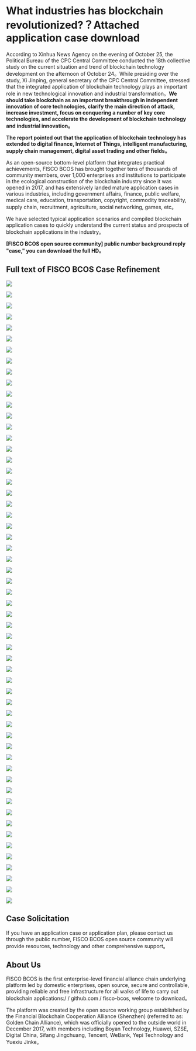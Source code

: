 # What industries has blockchain revolutionized?？Attached application case download

According to Xinhua News Agency on the evening of October 25, the Political Bureau of the CPC Central Committee conducted the 18th collective study on the current situation and trend of blockchain technology development on the afternoon of October 24。While presiding over the study, Xi Jinping, general secretary of the CPC Central Committee, stressed that the integrated application of blockchain technology plays an important role in new technological innovation and industrial transformation。**We should take blockchain as an important breakthrough in independent innovation of core technologies, clarify the main direction of attack, increase investment, focus on conquering a number of key core technologies, and accelerate the development of blockchain technology and industrial innovation。**

**The report pointed out that the application of blockchain technology has extended to digital finance, Internet of Things, intelligent manufacturing, supply chain management, digital asset trading and other fields。**

As an open-source bottom-level platform that integrates practical achievements, FISCO BCOS has brought together tens of thousands of community members, over 1,000 enterprises and institutions to participate in the ecological construction of the blockchain industry since it was opened in 2017, and has extensively landed mature application cases in various industries, including government affairs, finance, public welfare, medical care, education, transportation, copyright, commodity traceability, supply chain, recruitment, agriculture, social networking, games, etc。

We have selected typical application scenarios and compiled blockchain application cases to quickly understand the current status and prospects of blockchain applications in the industry。

**[FISCO BCOS open source community] public number background reply "case," you can download the full HD。**

## Full text of FISCO BCOS Case Refinement

![](../../../images/articles/industry_application_case/IMG_5117.JPG)

![](../../../images/articles/industry_application_case/IMG_5118.PNG)

![](../../../images/articles/industry_application_case/IMG_5119.PNG)

![](../../../images/articles/industry_application_case/IMG_5120.PNG)

![](../../../images/articles/industry_application_case/IMG_5121.PNG)

![](../../../images/articles/industry_application_case/IMG_5122.PNG)

![](../../../images/articles/industry_application_case/IMG_5123.PNG)

![](../../../images/articles/industry_application_case/IMG_5124.PNG)

![](../../../images/articles/industry_application_case/IMG_5125.PNG)

![](../../../images/articles/industry_application_case/IMG_5126.PNG)

![](../../../images/articles/industry_application_case/IMG_5127.PNG)

![](../../../images/articles/industry_application_case/IMG_5128.JPG)

![](../../../images/articles/industry_application_case/IMG_5129.PNG)

![](../../../images/articles/industry_application_case/IMG_5130.PNG)

![](../../../images/articles/industry_application_case/IMG_5131.PNG)

![](../../../images/articles/industry_application_case/IMG_5132.PNG)

![](../../../images/articles/industry_application_case/IMG_5133.PNG)

![](../../../images/articles/industry_application_case/IMG_5134.PNG)

![](../../../images/articles/industry_application_case/IMG_5135.PNG)

![](../../../images/articles/industry_application_case/IMG_5136.PNG)

![](../../../images/articles/industry_application_case/IMG_5137.PNG)

![](../../../images/articles/industry_application_case/IMG_5138.PNG)

![](../../../images/articles/industry_application_case/IMG_5139.PNG)

![](../../../images/articles/industry_application_case/IMG_5140.PNG)

![](../../../images/articles/industry_application_case/IMG_5141.PNG)

![](../../../images/articles/industry_application_case/IMG_5142.PNG)

![](../../../images/articles/industry_application_case/IMG_5143.PNG)

![](../../../images/articles/industry_application_case/IMG_5144.PNG)

![](../../../images/articles/industry_application_case/IMG_5145.PNG)

![](../../../images/articles/industry_application_case/IMG_5146.PNG)

![](../../../images/articles/industry_application_case/IMG_5147.JPG)

![](../../../images/articles/industry_application_case/IMG_5148.JPG)

![](../../../images/articles/industry_application_case/IMG_5149.JPG)

![](../../../images/articles/industry_application_case/IMG_5150.PNG)

![](../../../images/articles/industry_application_case/IMG_5151.JPG)

![](../../../images/articles/industry_application_case/IMG_5152.JPG)

![](../../../images/articles/industry_application_case/IMG_5153.PNG)

![](../../../images/articles/industry_application_case/IMG_5154.JPG)

![](../../../images/articles/industry_application_case/IMG_5155.PNG)

![](../../../images/articles/industry_application_case/IMG_5156.PNG)

![](../../../images/articles/industry_application_case/IMG_5157.PNG)

![](../../../images/articles/industry_application_case/IMG_5158.JPG)

![](../../../images/articles/industry_application_case/IMG_5159.PNG)

![](../../../images/articles/industry_application_case/IMG_5160.PNG)

![](../../../images/articles/industry_application_case/IMG_5161.PNG)

![](../../../images/articles/industry_application_case/IMG_5162.PNG)

![](../../../images/articles/industry_application_case/IMG_5163.PNG)

![](../../../images/articles/industry_application_case/IMG_5164.PNG)

![](../../../images/articles/industry_application_case/IMG_5165.PNG)

![](../../../images/articles/industry_application_case/IMG_5166.PNG)

![](../../../images/articles/industry_application_case/IMG_5167.PNG)

![](../../../images/articles/industry_application_case/IMG_5168.PNG)

![](../../../images/articles/industry_application_case/IMG_5169.PNG)

![](../../../images/articles/industry_application_case/IMG_5170.PNG)

![](../../../images/articles/industry_application_case/IMG_5171.PNG)

![](../../../images/articles/industry_application_case/IMG_5172.PNG)

![](../../../images/articles/industry_application_case/IMG_5173.PNG)


## Case Solicitation

If you have an application case or application plan, please contact us through the public number, FISCO BCOS open source community will provide resources, technology and other comprehensive support。

## About Us

FISCO BCOS is the first enterprise-level financial alliance chain underlying platform led by domestic enterprises, open source, secure and controllable, providing reliable and free infrastructure for all walks of life to carry out blockchain applications:/ / github.com / fisco-bcos, welcome to download。

The platform was created by the open source working group established by the Financial Blockchain Cooperation Alliance (Shenzhen) (referred to as: Golden Chain Alliance), which was officially opened to the outside world in December 2017, with members including Boyan Technology, Huawei, SZSE, Digital China, Sifang Jingchuang, Tencent, WeBank, Yepi Technology and Yuexiu Jinke。